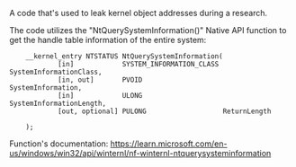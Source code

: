 A code that's used to leak kernel object addresses during a research.

The code utilizes the "NtQuerySystemInformation()" Native API function to get the handle table information of the entire system:

        __kernel_entry NTSTATUS NtQuerySystemInformation(
                [in]            SYSTEM_INFORMATION_CLASS SystemInformationClass,
                [in, out]       PVOID                    SystemInformation,
                [in]            ULONG                    SystemInformationLength,
                [out, optional] PULONG                   ReturnLength

        );
        
Function's documentation: 
        https://learn.microsoft.com/en-us/windows/win32/api/winternl/nf-winternl-ntquerysysteminformation 
